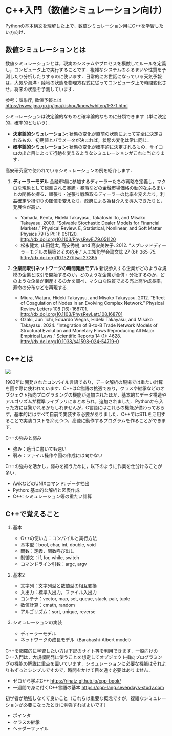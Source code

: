 # C++入門（数値シミュレーション向け）

Pythonの基本構文を理解した上で，数値シミュレーション用にC++を学習したい方向け．

## 数値シミュレーションとは

数値シミュレーションとは，現実のシステムやプロセスを模倣してルールを定義し，コンピュータ上で実行することです．複雑なシステムのふるまいや性質を予測したり分析したりするのに使います．日常的にお世話になっている天気予報は，大気や海洋・陸地の状態を物理方程式に従ってコンピュータ上で時間変化させ，将来の状態を予測しています．

参考：気象庁, 数値予報とは <https://www.jma.go.jp/jma/kishou/know/whitep/1-3-1.html>

シミュレーションは決定論的なものと確率論的なものに分類できます（単に決定的，確率的ともいう）．

- **決定論的シミュレーション**: 状態の変化が直前の状態によって完全に決定されるもの．初期値とパラメータが決まれば，状態の変化は常に同じ．
- **確率論的シミュレーション**: 状態の変化が確率的に決定されるもの．サイコロの出た目によって行動を変えるようなシミュレーションがこれに当たります．

高安研究室で使われているシミュレーションの例を紹介します．

1. **ディーラーモデル**
    金融市場に参加するディーラーたちの戦略を定義し，マクロな現象として観測される暴騰・暴落などの金融市場価格の動的なふるまいとの関係を探る．順張り・逆張り戦略取るディーラーの比率を変えたり，利益確定や損切りの閾値を変えたり，政府による為替介入を導入できたりと，発展性が高い．

    - Yamada, Kenta, Hideki Takayasu, Takatoshi Ito, and Misako Takayasu. 2009. “Solvable Stochastic Dealer Models for Financial Markets.” Physical Review. E, Statistical, Nonlinear, and Soft Matter Physics 79 (5 Pt 1): 051120. <http://dx.doi.org/10.1103/PhysRevE.79.051120>
    - 松永健太, 山田健太, 高安秀樹, and 高安美佐子. 2012. “スプレッドディーラーモデルの構築とその応用.” 人工知能学会論文誌 27 (6): 365–75. <http://dx.doi.org/10.1527/tjsai.27.365>

2. **企業間取引ネットワークの時間発展モデル**
    新規参入する企業がどのような規模の企業と取引を開始するのか，どのような企業が合併・分社するのか，どのような企業が倒産するのかを調べ，マクロな性質である売上高や成長率，寿命の分布などを再現する．

    - Miura, Wataru, Hideki Takayasu, and Misako Takayasu. 2012. “Effect of Coagulation of Nodes in an Evolving Complex Network.” Physical Review Letters 108 (16): 168701. <http://dx.doi.org/10.1103/PhysRevLett.108.168701>
    - Ozaki, Jun ’ichi, Eduardo Viegas, Hideki Takayasu, and Misako Takayasu. 2024. “Integration of B-to-B Trade Network Models of Structural Evolution and Monetary Flows Reproducing All Major Empirical Laws.” Scientific Reports 14 (1): 4628. <http://dx.doi.org/10.1038/s41598-024-54719-0>

## C++とは

![](ISO_C++_Logo.png)

1983年に開発されたコンパイル言語であり，データ解析の現場では重たい計算を回す際に使われています．C++はC言語の拡張であり，クラスや継承などのオブジェクト指向プログラミングの機能が追加されたほか，基本的なデータ構造やアルゴリズムが標準ライブラリにまとめられ，追加されました．Pythonから入った方には驚かれるかもしれませんが，C言語にはこれらの機能が備わっておらず，基本的にはすべて自前で実装する必要がありました．C++ではSTLを活用することで実装コストを抑えつつ，高速に動作するプログラムを作ることができます．

C++の強みと弱み

- 強み：適当に書いても速い
- 弱み：ファイル操作や図の作成には向かない

C++の強みを活かし，弱みを補うために，以下のように作業を仕分けることが多い．

- AwkなどのUNIXコマンド: データ抽出
- Python: 基本的な解析と図表作成
- C++: シミュレーション等の重たい計算

## C++で覚えること

1. 基本
    - C++の使い方：コンパイルと実行方法
    - 基本型：bool, char, int, double, void
    - 関数：定義，関数呼び出し
    - 制御文：if, for, while, switch
    - コマンドライン引数：argc, argv

2. 基本2
    - 文字列：文字列型と数値型の相互変換
    - 入出力：標準入出力，ファイル入出力
    - コンテナ：vector, map, set, queue, stack, pair, tuple
    - 数値計算：cmath, random
    - アルゴリズム：sort, unique, reverse

3. シミュレーションの実装
    - ディーラーモデル
    - ネットワークの成長モデル（Barabashi-Albert model）

C++を網羅的に学習したい方は下記のサイト等を利用できます．一般向けのC++入門は，大規模開発に使うことを想定してオブジェクト指向プログラミングの機能の解説に重点を置いています．シミュレーションに必要な機能はそれよりもずっとシンプルですので，時間をかけて目を通す必要はありません．

- ゼロから学ぶC++ <https://rinatz.github.io/cpp-book/>
- 一週間で身に付くC++言語の基本 <https://cpp-lang.sevendays-study.com>

初学者が勉強しなくて良いこと（これらは重要な概念ですが，複雑なシミュレーションが必要になったときに勉強すればよいです）

- ポインタ
- クラスの継承
- ヘッダーファイル
